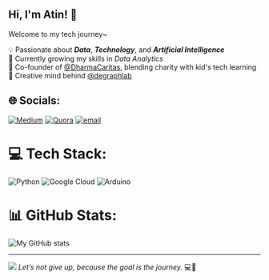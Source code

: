 ## Hi, I'm Atin! 👋  

Welcome to my tech journey~

💡 Passionate about ***Data***, ***Technology***, and ***Artificial Intelligence***  
🌱 Currently growing my skills in *Data Analytics*  
🤝 Co-founder of [@DharmaCaritas](https://instagram.com/dharmacaritas), blending charity with kid's tech learning  
🎨 Creative mind behind [@degraphlab](https://instagram.com/degraphlab)



## 🌐 Socials:
[![Medium](https://img.shields.io/badge/Medium-12100E?logo=medium&logoColor=white)](https://medium.com/@https://medium.com/@agustinumulhasanah) [![Quora](https://img.shields.io/badge/Quora-%23B92B27.svg?logo=Quora&logoColor=white)](https://quora.com/profile/https://www.quora.com/profile/Agustin-1-1) [![email](https://img.shields.io/badge/Email-D14836?logo=gmail&logoColor=white)](mailto:mitschulerin25@gmail.com) 

# 💻 Tech Stack:
![Python](https://img.shields.io/badge/python-3670A0?style=for-the-badge&logo=python&logoColor=ffdd54) ![Google Cloud](https://img.shields.io/badge/GoogleCloud-%234285F4.svg?style=for-the-badge&logo=google-cloud&logoColor=white) ![Arduino](https://img.shields.io/badge/-Arduino-00979D?style=for-the-badge&logo=Arduino&logoColor=white)

# 📊 GitHub Stats:
![My GitHub stats](https://github-readme-stats.vercel.app/api?username=techwithlove&show_icons=true&theme=radical)<br/>

---
[![](https://visitcount.itsvg.in/api?id=techwithlove&icon=0&color=0)](https://visitcount.itsvg.in)
*Let’s not give up, because the goal *is the journey.** 💻💖
<!-- Proudly created with GPRM ( https://gprm.itsvg.in ) -->
